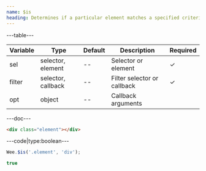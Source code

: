 ```yaml
---
name: $is
heading: Determines if a particular element matches a specified criteria
---
```


---table---

| Variable | Type               | Default | Description                 | Required |
| -------- | ------------------ | ------- | --------------------------- | -------- |
| sel      | selector, element  | --      | Selector or element         | &#10003; |
| filter   | selector, callback | --      | Filter selector or callback | &#10003; |
| opt      | object             | --      | Callback arguments          |          |

---doc---

```html
<div class="element"></div>
```

---code|type:boolean---

```javascript
Wee.$is('.element', 'div');
```

```javascript
true
```